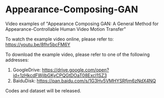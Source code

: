 # Appearance-Composing-GAN
Video examples of "Appearance Composing GAN: A General Method for Appearance-Controllable Human Video Motion Transfer"

To watch the example video online, please refer to:
https://youtu.be/8fhr5bcFM6Y

To download the example video, please refer to one of the following addresses:
1. GoogleDrive: https://drive.google.com/open?id=1zHkcdFWjlbGKyCPQGtDOaT08ExcI1SZ3
2. BaiduDisk: https://pan.baidu.com/s/1G3Hv5VMHYSRfjm6zNdX4NQ

Codes and dataset will be released.
